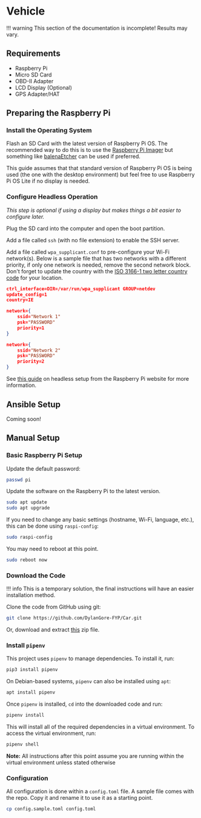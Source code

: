 # Vehicle

<!-- prettier-ignore -->
!!! warning
    This section of the documentation is incomplete! Results may vary.

## Requirements

- Raspberry Pi
- Micro SD Card
- OBD-II Adapter
- LCD Display (Optional)
- GPS Adapter/HAT

## Preparing the Raspberry Pi

### Install the Operating System

Flash an SD Card with the latest version of Raspberry Pi OS. The recommended way to do this is to use the [Raspberry Pi Imager](https://www.raspberrypi.org/software/) but something like [balenaEtcher](https://www.balena.io/etcher/) can be used if preferred.

This guide assumes that that standard version of Raspberry Pi OS is being used (the one with the desktop environment) but feel free to use Raspberry Pi OS Lite if no display is needed.

### Configure Headless Operation

_This step is optional if using a display but makes things a bit easier to configure later._

Plug the SD card into the computer and open the boot partition.

Add a file called `ssh` (with no file extension) to enable the SSH server.

Add a file called `wpa_supplicant.conf` to pre-configure your Wi-Fi network(s). Below is a sample file that has two networks with a different priority, if only one network is needed, remove the second network block. Don't forget to update the country with the [ISO 3166-1 two letter country code](https://en.wikipedia.org/wiki/ISO_3166-1) for your location.

```json
ctrl_interface=DIR=/var/run/wpa_supplicant GROUP=netdev
update_config=1
country=IE

network={
    ssid="Network 1"
    psk="PASSWORD"
    priority=1
}

network={
    ssid="Network 2"
    psk="PASSWORD"
    priority=2
}
```

See [this guide](https://www.raspberrypi.org/documentation/configuration/wireless/headless.md) on headless setup from the Raspberry Pi website for more information.

## Ansible Setup

Coming soon!

## Manual Setup

### Basic Raspberry Pi Setup

Update the default password:

```bash
passwd pi
```

Update the software on the Raspberry Pi to the latest version.

```bash
sudo apt update
sudo apt upgrade
```

If you need to change any basic settings (hostname, Wi-Fi, language, etc.), this can be done using `raspi-config`:

```bash
sudo raspi-config
```

You may need to reboot at this point.

```bash
sudo reboot now
```

### Download the Code

<!-- prettier-ignore -->
!!! info
    This is a temporary solution, the final instructions will have an easier installation method.

Clone the code from GitHub using git:

```bash
git clone https://github.com/DylanGore-FYP/Car.git
```

Or, download and extract [this](https://github.com/DylanGore-FYP/Car/archive/refs/heads/main.zip) zip file.

### Install `pipenv`

This project uses `pipenv` to manage dependencies. To install it, run:

```bash
pip3 install pipenv
```

On Debian-based systems, `pipenv` can also be installed using `apt`:

```bash
apt install pipenv
```

Once `pipenv` is installed, `cd` into the downloaded code and run:

```bash
pipenv install
```

This will install all of the required dependencies in a virtual environment. To access the virtual environment, run:

```bash
pipenv shell
```

**Note:** All instructions after this point assume you are running within the virtual environment unless stated otherwise

### Configuration

All configuration is done within a `config.toml` file. A sample file comes with the repo. Copy it and rename it to use it as a starting point.

```bash
cp config.sample.toml config.toml
```
